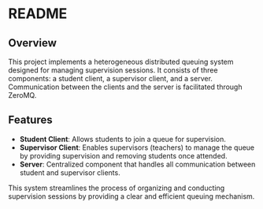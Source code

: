# README

## Overview
This project implements a heterogeneous distributed queuing system designed for managing supervision sessions. It consists of three components: a student client, a supervisor client, and a server. Communication between the clients and the server is facilitated through ZeroMQ.

## Features
- **Student Client**: Allows students to join a queue for supervision.
- **Supervisor Client**: Enables supervisors (teachers) to manage the queue by providing supervision and removing students once attended.
- **Server**: Centralized component that handles all communication between student and supervisor clients.

This system streamlines the process of organizing and conducting supervision sessions by providing a clear and efficient queuing mechanism.
